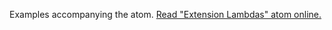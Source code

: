 

Examples accompanying the atom.
[Read "Extension Lambdas" atom online.](https://stepik.org/lesson/107895/step/1)
